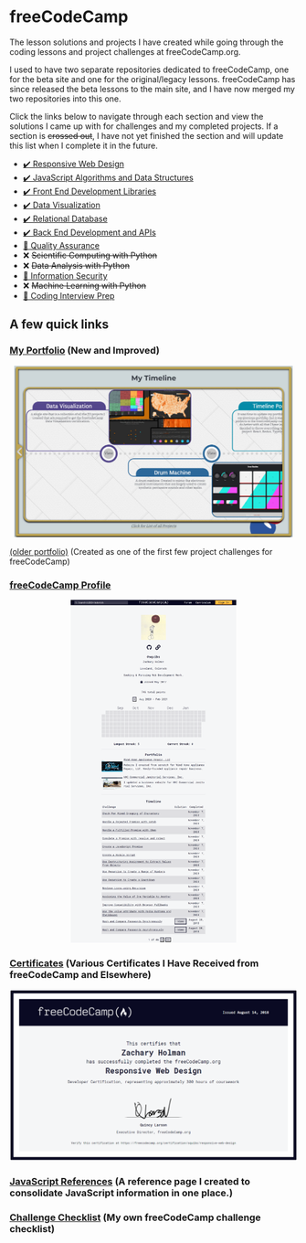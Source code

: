 # freeCodeCamp

The lesson solutions and projects I have created while going through the coding lessons and project challenges at freeCodeCamp.org.

I used to have two separate repositories dedicated to freeCodeCamp, one for the beta site and one for the original/legacy lessons. freeCodeCamp has since released the beta lessons to the main site, and I have now merged my two repositories into this one.

Click the links below to navigate through each section and view the solutions I came up with for challenges and my completed projects. If a section is ~~crossed out~~, I have not yet finished the section and will update this list when I complete it in the future.

- [✔️ Responsive Web Design](./Responsive%20Web%20Design/README.md#responsive-web-design)
- [✔️ JavaScript Algorithms and Data Structures](./JavaScript%20Algorithms%20and%20Data%20Structures/README.md#javascript-algorithms-and-data-structures)
- [✔️ Front End Development Libraries](./Front%20End%20Development%20Libraries/README.md#front-end-libraries)
- [✔️ Data Visualization](./Data%20Visualization/README.md#data-visualization)
- [✔️ Relational Database](./Relational%20Database/README.md#relational-database)
- [✔️ Back End Development and APIs](./Back%20End%20Development%20and%20APIs/README.md#back-end-development-and-apis)
- [🚧 Quality Assurance](./Quality%20Assurance/README.md#quality-assurance)
- ❌ ~~Scientific Computing with Python~~
- ❌ ~~Data Analysis with Python~~
- [🚧 Information Security](./Information%20Security/README.md#information-security)
- ❌ ~~Machine Learning with Python~~
- [🚧 Coding Interview Prep](./Coding%20Interview%20Prep/README.md#coding-interview-prep)

## A few quick links

### [My Portfolio](https://zachary-holman.netlify.app/) (New and Improved)

<p align="center"><a href="https://zachary-holman.netlify.app/" target="_blank"><img src="Images/screenshots/screenshot-timeline-portfolio.jpg" height="300" alt="Screenshot of my portfolio page."/></a></p>

[(older portfolio)](https://github.com/Squibs/Squibs.github.io#my-portfolio) (Created as one of the first few project challenges for freeCodeCamp)

### [freeCodeCamp Profile](https://www.freecodecamp.org/squibs)

<p align="center"><a href="https://www.freecodecamp.org/squibs" target="_blank"><img src="Images/screenshots/screenshot-freeCodeCamp-profile-updated.png" height="600" alt="Screenshot of my freeCodeCamp profile."/></a></p>

### [Certificates](./Images/certificates#certificates) (Various Certificates I Have Received from freeCodeCamp and Elsewhere)

<p align="center"><a href="./Images/certificates#certificates" target="_blank"><img src="Images/certificates/my-responsive-web-design-certificate-updated.png" height="300" alt="Screenshot of my Responsive Web Design Certificate from freeCodeCamp"/></a></p>

### [JavaScript References](./JavaScript%20References.md#javascript-references) (A reference page I created to consolidate JavaScript information in one place.)

### [Challenge Checklist](./Challenge%20Checklist.md#freecodecamp-challenge-checklist) (My own freeCodeCamp challenge checklist)
